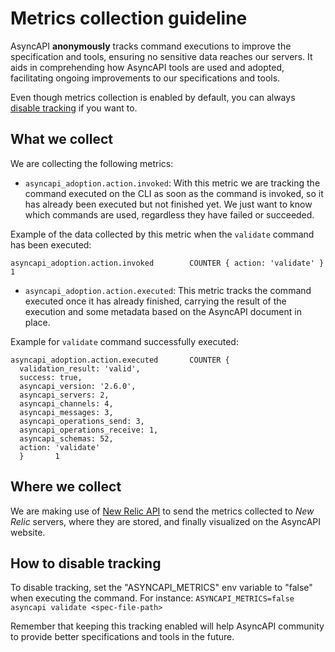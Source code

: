 # Metrics collection guideline

AsyncAPI **anonymously** tracks command executions to improve the specification and tools, ensuring no sensitive data reaches our servers. It aids in comprehending how AsyncAPI tools are used and adopted, facilitating ongoing improvements to our specifications and tools.

Even though metrics collection is enabled by default, you can always [disable tracking](#how-to-disable-tracking) if you want to.

## What we collect
We are collecting the following metrics:

- `asyncapi_adoption.action.invoked`:
With this metric we are tracking the command executed on the CLI as soon as the command is invoked, so it has already been executed but not finished yet. We just want to know which commands are used, regardless they have failed or succeeded.

Example of the data collected by this metric when the `validate` command has been executed:
```
asyncapi_adoption.action.invoked        COUNTER { action: 'validate' }  1
```

- `asyncapi_adoption.action.executed`:
This metric tracks the command executed once it has already finished, carrying the result of the execution and some metadata based on the AsyncAPI document in place.

Example for `validate` command successfully executed:
```
asyncapi_adoption.action.executed       COUNTER {
  validation_result: 'valid',
  success: true,
  asyncapi_version: '2.6.0',
  asyncapi_servers: 2,
  asyncapi_channels: 4,
  asyncapi_messages: 3,
  asyncapi_operations_send: 3,
  asyncapi_operations_receive: 1,
  asyncapi_schemas: 52,
  action: 'validate'
  }       1
```

## Where we collect
We are making use of [New Relic API](https://docs.newrelic.com/docs/apis/intro-apis/introduction-new-relic-apis/#rest-api) to send the metrics collected to _New Relic_ servers, where they are stored, and finally visualized on the AsyncAPI website.

## How to disable tracking
To disable tracking, set the "ASYNCAPI_METRICS" env variable to "false" when executing the command. For instance: `ASYNCAPI_METRICS=false asyncapi validate <spec-file-path>`

Remember that keeping this tracking enabled will help AsyncAPI community to provide better specifications and tools in the future.